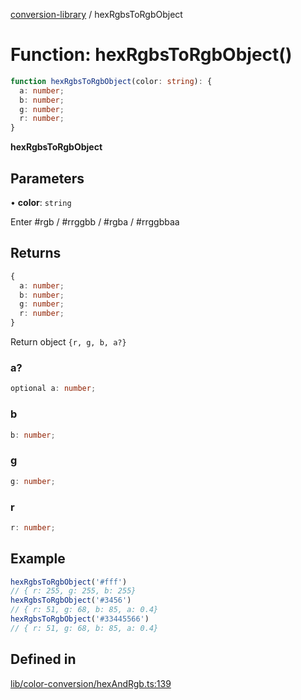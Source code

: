 [conversion-library](../globals.md) / hexRgbsToRgbObject

# Function: hexRgbsToRgbObject()

```ts
function hexRgbsToRgbObject(color: string): {
  a: number;
  b: number;
  g: number;
  r: number;
}
```

**hexRgbsToRgbObject**

<Badge type="tip" text="version: v0.0.7+" />

## Parameters

• **color**: `string`

Enter #rgb / #rrggbb / #rgba / #rrggbbaa

## Returns

```ts
{
  a: number;
  b: number;
  g: number;
  r: number;
}
```

Return object `{r, g, b, a?}`

### a?

```ts
optional a: number;
```

### b

```ts
b: number;
```

### g

```ts
g: number;
```

### r

```ts
r: number;
```

## Example

```ts
hexRgbsToRgbObject('#fff')
// { r: 255, g: 255, b: 255}
hexRgbsToRgbObject('#3456')
// { r: 51, g: 68, b: 85, a: 0.4}
hexRgbsToRgbObject('#33445566')
// { r: 51, g: 68, b: 85, a: 0.4}
```

## Defined in

[lib/color-conversion/hexAndRgb.ts:139](https://github.com/fxss5201/conversion-library/blob/main/lib/color-conversion/hexAndRgb.ts#L139)
